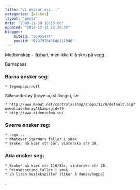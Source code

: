 ```yaml
---
title: "Vi ønsker oss..."
categories: [wishes]
layout: "posts"
date: "2009-11-30 18:15:00"
updated: "2013-12-13 12:36:58"
blogger:
    siteid: "36955474"
    postid: "976797843540111940"
---
```


Medisinskap - låsbart, men ikke til å skru på vegg.

Barnepass


### Barna ønsker seg:

	* tegnepapirrull

Silkeundertøy (trøye og stillongs), se:

	* http://www.mamut.net/controls/shop/shops/12/8/default.asp?wwwalias=SorayAS&amp;gid=79
	* http://www.sidenselma.se/

### Sverre ønsker seg:

	* Lego...
	* Whatever StarWars faller i smak
	* Bruker nå klær str 6år, vintersko str 30.

### Ada ønsker seg:

	* Bruker nå klær str 110/5år, vintersko str 28.
	* Prinsesseting faller i smak
	* En liten musikkspiller (liker å danse/hoppe)

.
